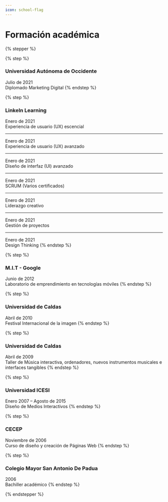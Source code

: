 ```yaml
---
icon: school-flag
---
```


# Formación académica

{% stepper %}


{% step %}
### Universidad Autónoma de Occidente

Julio de 2021\
Diplomado Marketing Digital
{% endstep %}


{% step %}
### LinkeIn Learning

Enero de 2021\
Experiencia de usuario (UX) escencial

***

Enero de 2021\
Experiencia de usuario (UX) avanzado

***

Enero de 2021\
Diseño de interfaz (UI) avanzado

***

Enero de 2021\
SCRUM (Varios certificados)

***

Enero de 2021\
Liderazgo creativo

***

Enero de 2021\
Gestión de proyectos

***

Enero de 2021\
Design Thinking
{% endstep %}

{% step %}
### M.I.T - Google

Junio de 2012\
Laboratorio de emprendimiento en tecnologías móviles
{% endstep %}

{% step %}
### Universidad de Caldas

Abril de 2010\
Festival Internacional de la imagen
{% endstep %}

{% step %}
### Universidad de Caldas

Abril de 2009\
Taller de Música interactiva, ordenadores, nuevos instrumentos musicales e interfaces tangibles
{% endstep %}

{% step %}
### Universidad ICESI

Enero 2007 – Agosto de 2015\
Diseño de Medios Interactivos
{% endstep %}

{% step %}
### CECEP

Noviembre de 2006\
Curso de diseño y creación de Páginas Web
{% endstep %}

{% step %}
### Colegio Mayor San Antonio De Padua

2006\
Bachiller académico
{% endstep %}

{% endstepper %}
